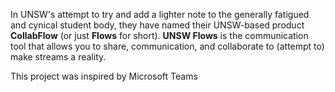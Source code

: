 In UNSW's attempt to try and add a lighter note to the generally fatigued and cynical student body, they have named their UNSW-based product **CollabFlow** (or just **Flows** for short). **UNSW Flows** is the communication tool that allows you to share, communication, and collaborate to (attempt to) make streams a reality.

This project was inspired by Microsoft Teams
